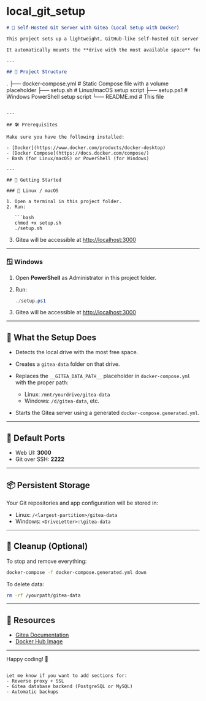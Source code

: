 # local_git_setup

```markdown
# 🐙 Self-Hosted Git Server with Gitea (Local Setup with Docker)

This project sets up a lightweight, GitHub-like self-hosted Git server using [Gitea](https://gitea.io) in Docker.

It automatically mounts the **drive with the most available space** for storing all your repositories and metadata.

---

## 📁 Project Structure

```

.
├── docker-compose.yml           # Static Compose file with a volume placeholder
├── setup.sh                     # Linux/macOS setup script
├── setup.ps1                    # Windows PowerShell setup script
└── README.md                    # This file

````

---

## 🛠 Prerequisites

Make sure you have the following installed:

- [Docker](https://www.docker.com/products/docker-desktop)
- [Docker Compose](https://docs.docker.com/compose/)
- Bash (for Linux/macOS) or PowerShell (for Windows)

---

## 🚀 Getting Started

### 🐧 Linux / macOS

1. Open a terminal in this project folder.
2. Run:

   ```bash
   chmod +x setup.sh
   ./setup.sh
````

3. Gitea will be accessible at [http://localhost:3000](http://localhost:3000)

---

### 🪟 Windows

1. Open **PowerShell** as Administrator in this project folder.

2. Run:

   ```powershell
   ./setup.ps1
   ```

3. Gitea will be accessible at [http://localhost:3000](http://localhost:3000)

---

## 🔧 What the Setup Does

* Detects the local drive with the most free space.
* Creates a `gitea-data` folder on that drive.
* Replaces the `__GITEA_DATA_PATH__` placeholder in `docker-compose.yml` with the proper path:

  * Linux: `/mnt/yourdrive/gitea-data`
  * Windows: `/d/gitea-data`, etc.
* Starts the Gitea server using a generated `docker-compose.generated.yml`.

---

## 🔐 Default Ports

* Web UI: **3000**
* Git over SSH: **2222**

---

## 📦 Persistent Storage

Your Git repositories and app configuration will be stored in:

* Linux: `/<largest-partition>/gitea-data`
* Windows: `<DriveLetter>:\gitea-data`

---

## 🧼 Cleanup (Optional)

To stop and remove everything:

```bash
docker-compose -f docker-compose.generated.yml down
```

To delete data:

```bash
rm -rf /yourpath/gitea-data
```

---

## 📘 Resources

* [Gitea Documentation](https://docs.gitea.io/en-us/)
* [Docker Hub Image](https://hub.docker.com/r/gitea/gitea)

---

Happy coding! 🚀

```

Let me know if you want to add sections for:
- Reverse proxy + SSL
- Gitea database backend (PostgreSQL or MySQL)
- Automatic backups
```
